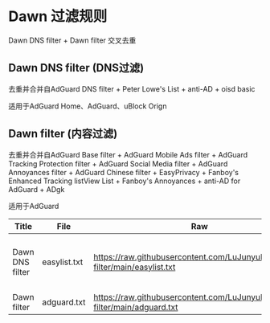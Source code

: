 # Dawn 过滤规则

Dawn DNS filter + Dawn filter 交叉去重

## Dawn DNS filter (DNS过滤)

去重并合并自AdGuard DNS filter + Peter Lowe's List + anti-AD + oisd basic

适用于AdGuard Home、AdGuard、uBlock Orign

## Dawn filter (内容过滤)

去重并合并自AdGuard Base filter + AdGuard Mobile Ads filter + AdGuard Tracking Protection filter + AdGuard Social Media filter + AdGuard Annoyances filter + AdGuard Chinese filter + EasyPrivacy + Fanboy's Enhanced Tracking listView List + Fanboy's Annoyances + anti-AD for AdGuard + ADgk

适用于AdGuard



| Title           | File         | Raw                                                          | Apply                               |
| --------------- | ------------ | ------------------------------------------------------------ | ----------------------------------- |
| Dawn DNS filter | easylist.txt | https://raw.githubusercontent.com/LuJunyuLive/Dawn-filter/main/easylist.txt | AdGuard Home、AdGuard、uBlock Orign |
| Dawn filter     | adguard.txt  | https://raw.githubusercontent.com/LuJunyuLive/Dawn-filter/main/adguard.txt | AdGuard                             |

